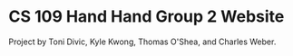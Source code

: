 # CS 109 Hand Hand Group 2 Website

Project by Toni Divic, Kyle Kwong, Thomas O'Shea, and Charles Weber.
